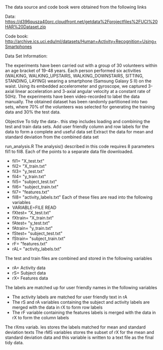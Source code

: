 The data source and code book were obtained from the following links

Data: https://d396qusza40orc.cloudfront.net/getdata%2Fprojectfiles%2FUCI%20HAR%20Dataset.zip

Code book: http://archive.ics.uci.edu/ml/datasets/Human+Activity+Recognition+Using+Smartphones

Data Set Information:

The experiments have been carried out with a group of 30 volunteers within an age bracket of 19-48 years. Each person performed six activities (WALKING, WALKING_UPSTAIRS, WALKING_DOWNSTAIRS, SITTING, STANDING, LAYING) wearing a smartphone (Samsung Galaxy S II) on the waist. Using its embedded accelerometer and gyroscope, we captured 3-axial linear acceleration and 3-axial angular velocity at a constant rate of 50Hz. The experiments have been video-recorded to label the data manually. The obtained dataset has been randomly partitioned into two sets, where 70% of the volunteers was selected for generating the training data and 30% the test data. 

Objective
To tidy the data-. this step includes loading and combining the test and train data sets. Add user friendly column and row labels for the data to form a complete and useful data set
Extract the data for mean and standard deviation from the combined data set

run_analysis.R
The analysis() described in this code requires 8 parameters fil1 to fil8. Each of the points to a separate data file downloaded.
- fil1= "X_test.txt"
- fil2= "X_train.txt"
- fil3= "y_test.txt"
- fil4= "y_train.txt"
- fil5= "subject_test.txt"
- fil6= "subject_train.txt"
- fil7= "features.txt"
- fil8= "activity_labels.txt"
Each of these files are read into the following variables
- VARIABLE=FILE READ
- fXtest= "X_test.txt"
- fXtrain= "X_train.txt"
- fAtest= "y_test.txt"
- fAtrain= "y_train.txt"
- fStest= "subject_test.txt"
- fStrain= "subject_train.txt"
- rF= "features.txt"
- rAL= "activity_labels.txt"

The test and train files are combined and stored in the following variables
- rA= Activity data
- rS= Subject data
- rX= Features data

The labels are matched up for user friendly names in the following variables
- The activity labels are matched for user friendly text in rA
- The rS and rA variables containing the subject and activity labels are merged with the data in rX to form row labels
- The rF variable containing the features labels is merged with the data in rX to form the column labels

The rXms variab. les stores the labels matched for mean and standard deviation texts
The rMS variables stores the subset of rX for the mean and standard deviation data and this variable is written to a text file as the final tidy data.
